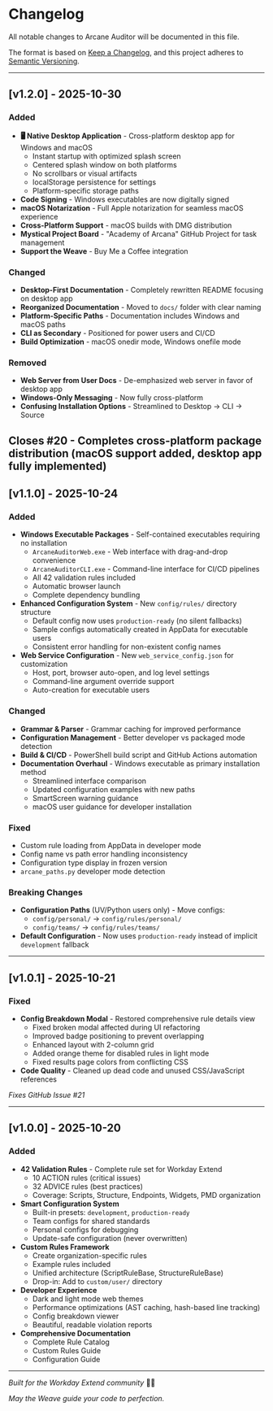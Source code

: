# Changelog

All notable changes to Arcane Auditor will be documented in this file.

The format is based on [Keep a Changelog](https://keepachangelog.com/en/1.0.0/),
and this project adheres to [Semantic Versioning](https://semver.org/spec/v2.0.0.html).

---

## [v1.2.0] - 2025-10-30

### Added

- **🖥️ Native Desktop Application** - Cross-platform desktop app for Windows and macOS
  - Instant startup with optimized splash screen
  - Centered splash window on both platforms
  - No scrollbars or visual artifacts
  - localStorage persistence for settings
  - Platform-specific storage paths
- **Code Signing** - Windows executables are now digitally signed
- **macOS Notarization** - Full Apple notarization for seamless macOS experience
- **Cross-Platform Support** - macOS builds with DMG distribution
- **Mystical Project Board** - "Academy of Arcana" GitHub Project for task management
- **Support the Weave** - Buy Me a Coffee integration

### Changed

- **Desktop-First Documentation** - Completely rewritten README focusing on desktop app
- **Reorganized Documentation** - Moved to `docs/` folder with clear naming
- **Platform-Specific Paths** - Documentation includes Windows and macOS paths
- **CLI as Secondary** - Positioned for power users and CI/CD
- **Build Optimization** - macOS onedir mode, Windows onefile mode

### Removed

- **Web Server from User Docs** - De-emphasized web server in favor of desktop app
- **Windows-Only Messaging** - Now fully cross-platform
- **Confusing Installation Options** - Streamlined to Desktop → CLI → Source

**Closes #20** - Completes cross-platform package distribution (macOS support added, desktop app fully implemented)
----------------------------------------------------------------------------------------------------------------------------

## [v1.1.0] - 2025-10-24

### Added

- **Windows Executable Packages** - Self-contained executables requiring no installation
  - `ArcaneAuditorWeb.exe` - Web interface with drag-and-drop convenience
  - `ArcaneAuditorCLI.exe` - Command-line interface for CI/CD pipelines
  - All 42 validation rules included
  - Automatic browser launch
  - Complete dependency bundling
- **Enhanced Configuration System** - New `config/rules/` directory structure
  - Default config now uses `production-ready` (no silent fallbacks)
  - Sample configs automatically created in AppData for executable users
  - Consistent error handling for non-existent config names
- **Web Service Configuration** - New `web_service_config.json` for customization
  - Host, port, browser auto-open, and log level settings
  - Command-line argument override support
  - Auto-creation for executable users

### Changed

- **Grammar & Parser** - Grammar caching for improved performance
- **Configuration Management** - Better developer vs packaged mode detection
- **Build & CI/CD** - PowerShell build script and GitHub Actions automation
- **Documentation Overhaul** - Windows executable as primary installation method
  - Streamlined interface comparison
  - Updated configuration examples with new paths
  - SmartScreen warning guidance
  - macOS user guidance for developer installation

### Fixed

- Custom rule loading from AppData in developer mode
- Config name vs path error handling inconsistency
- Configuration type display in frozen version
- `arcane_paths.py` developer mode detection

### Breaking Changes

- **Configuration Paths** (UV/Python users only) - Move configs:
  - `config/personal/` → `config/rules/personal/`
  - `config/teams/` → `config/rules/teams/`
- **Default Configuration** - Now uses `production-ready` instead of implicit `development` fallback

---

## [v1.0.1] - 2025-10-21

### Fixed

- **Config Breakdown Modal** - Restored comprehensive rule details view
  - Fixed broken modal affected during UI refactoring
  - Improved badge positioning to prevent overlapping
  - Enhanced layout with 2-column grid
  - Added orange theme for disabled rules in light mode
  - Fixed results page colors from conflicting CSS
- **Code Quality** - Cleaned up dead code and unused CSS/JavaScript references

*Fixes GitHub Issue #21*

---

## [v1.0.0] - 2025-10-20

### Added

- **42 Validation Rules** - Complete rule set for Workday Extend
  - 10 ACTION rules (critical issues)
  - 32 ADVICE rules (best practices)
  - Coverage: Scripts, Structure, Endpoints, Widgets, PMD organization
- **Smart Configuration System**
  - Built-in presets: `development`, `production-ready`
  - Team configs for shared standards
  - Personal configs for debugging
  - Update-safe configuration (never overwritten)
- **Custom Rules Framework**
  - Create organization-specific rules
  - Example rules included
  - Unified architecture (ScriptRuleBase, StructureRuleBase)
  - Drop-in: Add to `custom/user/` directory
- **Developer Experience**
  - Dark and light mode web themes
  - Performance optimizations (AST caching, hash-based line tracking)
  - Config breakdown viewer
  - Beautiful, readable violation reports
- **Comprehensive Documentation**
  - Complete Rule Catalog
  - Custom Rules Guide
  - Configuration Guide

---

*Built for the Workday Extend community* 🔮✨

*May the Weave guide your code to perfection.*
